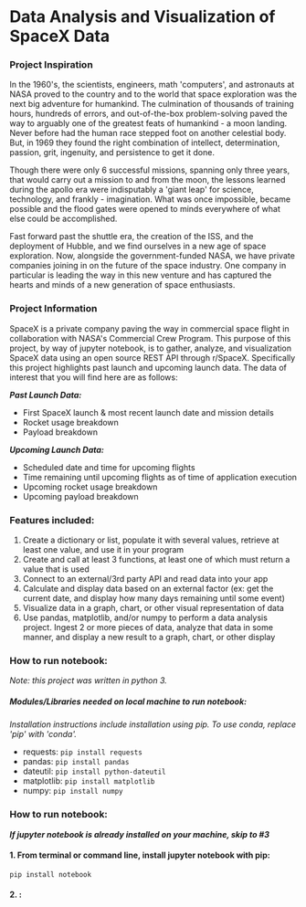 # Data Analysis and Visualization of SpaceX Data

### Project Inspiration
In the 1960's, the scientists, engineers, math 'computers', and astronauts at NASA proved to the country and to the world that space exploration was the next big adventure for humankind. The culmination of thousands of training hours, hundreds of errors, and out-of-the-box problem-solving paved the way to arguably one of the greatest feats of humankind - a moon landing. Never before had the human race stepped foot on another celestial body. But, in 1969 they found the right combination of intellect, determination, passion, grit, ingenuity, and persistence to get it done. 

Though there were only 6 successful missions, spanning only three years, that would carry out a mission to and from the moon, the lessons learned during the apollo era were indisputably a 'giant leap' for science, technology, and frankly - imagination. What was once impossible, became possible and the flood gates were opened to minds everywhere of what else could be accomplished.

Fast forward past the shuttle era, the creation of the ISS, and the deployment of Hubble, and we find ourselves in a new age of space exploration. Now, alongside the government-funded NASA, we have private companies joining in on the future of the space industry. One company in particular is leading the way in this new venture and has captured the hearts and minds of a new generation of space enthusiasts.

### Project Information
SpaceX is a private company paving the way in commercial space flight in collaboration with NASA's Commercial Crew Program. This purpose of this project, by way of jupyter notebook, is to gather, analyze, and visualization SpaceX data using an open source REST API through r/SpaceX. Specifically this project highlights past launch and upcoming launch data. The data of interest that you will find here are as follows:

***Past Launch Data:***
- First SpaceX launch & most recent launch date and mission details
- Rocket usage breakdown
- Payload breakdown

***Upcoming Launch Data:***
- Scheduled date and time for upcoming flights
- Time remaining until upcoming flights as of time of application execution
- Upcoming rocket usage breakdown
- Upcoming payload breakdown

### Features included:
1. Create a dictionary or list, populate it with several values, retrieve at least one value, and use it in your program
2. Create and call at least 3 functions, at least one of which must return a value that is used
3. Connect to an external/3rd party API and read data into your app
4. Calculate and display data based on an external factor (ex: get the current date, and display how many days remaining until some event)
5. Visualize data in a graph, chart, or other visual representation of data
6. Use pandas, matplotlib, and/or numpy to perform a data analysis project. Ingest 2 or more pieces of data, analyze that data in some manner, and display a new result to a graph, chart, or other display

### How to run notebook:
*Note: this project was written in python 3.*
##### Modules/Libraries needed on local machine to run notebook:
*Installation instructions include installation using pip. To use conda, replace 'pip' with 'conda'.*
- requests: ```pip install requests```
- pandas: ```pip install pandas```
- dateutil: ```pip install python-dateutil```
- matplotlib: ```pip install matplotlib```
- numpy: ```pip install numpy```





### How to run notebook:

***If jupyter notebook is already installed on your machine, skip to #3***
#### 1. From terminal or command line, install jupyter notebook with pip:
```
pip install notebook
```
#### 2. :










